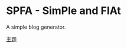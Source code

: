 # SPFA - SimPle and FlAt

A simple blog generator.

[主题](https://github.com/luisleee/spfa-theme-default)